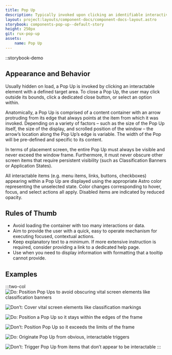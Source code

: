 ```yaml
---
title: Pop Up
description: Typically invoked upon clicking an identifiable interactive element, a Pop Up contains a curated set of common actions, display controls, rich data, or imagery associated with the interactive element.
layout: project:layouts/component-docs/component-docs-layout.astro
storybook: components-pop-up--default-story
height: 250px
git: rux-pop-up
assets:
    name: Pop Up
---
```


::storybook-demo

<!-- Typically invoked upon clicking an identifiable interactive element, a Pop Up contains a curated set of common actions, display controls, rich data, or imagery associated with the interactive element. -->


## Appearance and Behavior

Usually hidden on load, a Pop Up is invoked by clicking an interactable element with a defined target area. To close a Pop Up, the user may click outside its bounds, click a dedicated close button, or select an option within.

Anatomically, a Pop Up is comprised of a content container with an arrow protruding from its edge that always points at the item from which it was invoked. Depending on a variety of factors – such as the size of the Pop Up itself, the size of the display, and scrolled position of the window – the arrow’s location along the Pop Up’s edge is variable. The width of the Pop will be pre-defined and specific to its content.

In terms of placement screen, the entire Pop Up must always be visible and never exceed the window frame. Furthermore, it must never obscure other screen items that require persistent visibility (such as Classification Banners or Application States).

All interactable items (e.g. menu items, links, buttons, checkboxes) appearing within a Pop Up are displayed using the appropriate Astro color representing the unselected state. Color changes corresponding to hover, focus, and select actions all apply. Disabled items are indicated by reduced opacity.

## Rules of Thumb

- Avoid loading the container with too many interactions or data.
- Aim to provide the user with a quick, easy to operate mechanism for executing focused, contextual actions.
- Keep explanatory text to a minimum. If more extensive instruction is required, consider providing a link to a dedicated help page.
- Use when you need to display information with formatting that a tooltip cannot provide.

## Examples

:::two-col
![Do: Position Pop Ups to avoid obscuring vital screen elements like classification banners](/img/components/popup-do-1.png "Do: Position Pop Ups to avoid obscuring vital screen elements like classification banners")

![Don’t: Cover vital screen elements like classification markings](/img/components/popup-dont-1.png "Don't: Cover vital screen elements like classification markings")

![Do: Position a Pop Up so it stays within the edges of the frame](/img/components/popup-do-2.png "Do: Position a Pop Up so it stays within the edges of the frame")

![Don’t: Position Pop Up so it exceeds the limits of the frame](/img/components/popup-dont-2.png "Don’t: Position Pop Up so it exceeds the limits of the frame")

![Do: Originate Pop Up from obvious, interactable triggers](/img/components/popup-do-3.png "Do: Originate Pop Up from obvious, interactable triggers")

![Don’t: Trigger Pop Up from items that don’t appear to be interactable](/img/components/popup-dont-3.png "Don’t: Trigger Pop Up from items that don’t appear to be interactable")
:::
